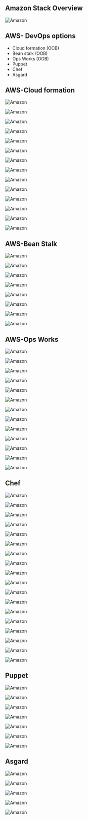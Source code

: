 Amazon Stack Overview
---------------------

![Amazon](../images/cloud/awsstack.png)



AWS- DevOps options
-------------------

- Cloud formation (OOB)
- Bean stalk (OOB)
- Ops Works (OOB)
- Puppet
- Chef
- Asgard



AWS-Cloud formation
-------------------
![Amazon](../images/cloud/aws/aws1.png)



![Amazon](../images/cloud/aws/aws2.png)



![Amazon](../images/cloud/aws/aws3.png)



![Amazon](../images/cloud/aws/aws4.png)



![Amazon](../images/cloud/aws/aws5.png)



![Amazon](../images/cloud/aws/aws6.png)



![Amazon](../images/cloud/aws/aws7.png)



![Amazon](../images/cloud/aws/aws8.png)



![Amazon](../images/cloud/aws/aws9.png)



![Amazon](../images/cloud/aws/aws10.png)



![Amazon](../images/cloud/aws/aws11.png)



![Amazon](../images/cloud/aws/aws12.png)




![Amazon](../images/cloud/aws/aws13.png)



![Amazon](../images/cloud/aws/aws14.png)


AWS-Bean Stalk
--------------
![Amazon](../images/cloud/aws/aws15.png)



![Amazon](../images/cloud/aws/aws16.png)



![Amazon](../images/cloud/aws/aws17.png)



![Amazon](../images/cloud/aws/aws18.png)



![Amazon](../images/cloud/aws/aws19.png)



![Amazon](../images/cloud/aws/aws20.png)



![Amazon](../images/cloud/aws/aws21.png)



![Amazon](../images/cloud/aws/aws22.png)


AWS-Ops Works
-------------
![Amazon](../images/cloud/aws/aws23.png)



![Amazon](../images/cloud/aws/aws24.png)



![Amazon](../images/cloud/aws/aws25.png)



![Amazon](../images/cloud/aws/aws26.png)



![Amazon](../images/cloud/aws/aws27.png)



![Amazon](../images/cloud/aws/aws28.png)



![Amazon](../images/cloud/aws/aws29.png)



![Amazon](../images/cloud/aws/aws30.png)



![Amazon](../images/cloud/aws/aws31.png)



![Amazon](../images/cloud/aws/aws32.png)



![Amazon](../images/cloud/aws/aws33.png)



![Amazon](../images/cloud/aws/aws34.png)



![Amazon](../images/cloud/aws/aws35.png)



Chef
----
![Amazon](../images/cloud/aws/aws36.png)



![Amazon](../images/cloud/aws/aws37.png)



![Amazon](../images/cloud/aws/aws50.png)



![Amazon](../images/cloud/aws/aws38.png)



![Amazon](../images/cloud/aws/aws39.png)



![Amazon](../images/cloud/aws/aws54.png)



![Amazon](../images/cloud/aws/aws70.png)



![Amazon](../images/cloud/aws/aws67.png)



![Amazon](../images/cloud/aws/aws41.png)



![Amazon](../images/cloud/aws/aws42.png)



![Amazon](../images/cloud/aws/aws43.png)



![Amazon](../images/cloud/aws/aws44.png)



![Amazon](../images/cloud/aws/aws45.png)



![Amazon](../images/cloud/aws/aws48.png)



![Amazon](../images/cloud/aws/aws58.png)



![Amazon](../images/cloud/aws/aws49.png)



![Amazon](../images/cloud/aws/aws59.png)



![Amazon](../images/cloud/aws/aws60.png)



Puppet
------
![Amazon](../images/cloud/aws/aws36.png)



![Amazon](../images/cloud/aws/aws53.png)



![Amazon](../images/cloud/aws/aws69.png)



![Amazon](../images/cloud/aws/aws66.png)



![Amazon](../images/cloud/aws/aws52.png)



![Amazon](../images/cloud/aws/aws56.png)



![Amazon](../images/cloud/aws/aws57.png)




Asgard
-------
![Amazon](../images/cloud/aws/aws61.png)



![Amazon](../images/cloud/aws/aws62.png)



![Amazon](../images/cloud/aws/aws65.png)



![Amazon](../images/cloud/aws/aws63.png)



![Amazon](../images/cloud/aws/aws64.png)